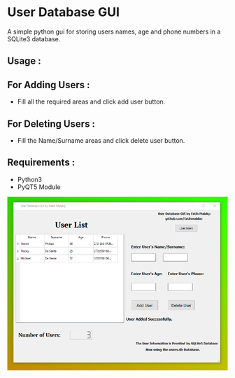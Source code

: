 # User Database GUI

A simple python gui for storing users names, age and phone numbers in a SQLite3 database.

## Usage :

## For Adding Users :

- Fill all the required areas and click add user button.

## For Deleting Users : 

- Fill the Name/Surname areas and click delete user button.


## Requirements :

- Python3
- PyQT5 Module


![Deneme](gitphoto.png?raw=true "Title")
